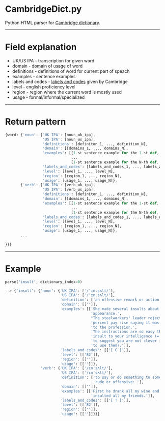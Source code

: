 # CambridgeDict.py
Python HTML parser for [Cambridge dictionary](https://dictionary.cambridge.org/).
___

# Field explanation

* UK/US IPA - transcription for given word  
* domain - domain of usage of word
* definitions - definitions of word for current part of speach
* examples - sentence examples
* labels and codes - [labels and codes](https://dictionary.cambridge.org/help/codes.html) given by Cambridge
* level - english proficiency level
* region - region where the current word is mostly used
* usage - formal/informal/specialized

___
# Return pattern
```python
{word: {'noun': {'UK IPA': [noun_uk_ipa],
                 'US IPA': [noun_us_ipa],
                 'definitions': [definiton_1, ..., definition_N],
                 'domain': [[domains_1, ..., domains_N],
                 'examples': [[1-st sentence example for the 1-st def, ..., N-th sentence example for the 1-st def],
                              ...
                              [1-st sentence example for the N-th def, ..., N-th sentence example for the N-th def]],
                 'labels_and_codes': [labels_and_codes_1, ..., labels_and_codes_N],
                 'level': [level_1, ..., level_N],
                 'region': [region_1, ..., region_N],
                 'usage': [usage_1, ..., usage_N]},
       {'verb': {'UK IPA': [verb_uk_ipa],
                 'US IPA': [verb_us_ipa],
                 'definitions': [definiton_1, ..., definition_N],
                 'domain': [[domains_1, ..., domains_N],
                 'examples': [[1-st sentence example for the 1-st def, ..., N-th sentence example for the 1-st def],
                              ...
                              [1-st sentence example for the N-th def, ..., N-th sentence example for the N-th def]],
                 'labels_and_codes': [labels_and_codes_1, ..., labels_and_codes_N],
                 'level': [level_1, ..., level_N],
                 'region': [region_1, ..., region_N],
                 'usage': [usage_1, ..., usage_N]},
       ...
                  
}}}
```
___
# Example

```python
parse('insult', dictionary_index=0)

--> {'insult': {'noun': {'UK IPA': ['/ˈɪn.sʌlt/'],
                         'US IPA': ['/ˈɪn.sʌlt/'],
                         'definition': ['an offensive remark or action: '],
                         'domain': [['']],
                         'examples': [['She made several insults about my '
                                       'appearance.',
                                       "The steelworkers' leader rejected the two "
                                       'percent pay rise saying it was an insult '
                                       'to the profession.',
                                       'The instructions are so easy they are an '
                                       'insult to your intelligence (= they seem '
                                       'to suggest you are not clever if you need '
                                       'to use them).']],
                         'labels_and_codes': [['[ C ]']],
                         'level': [['B2']],
                         'region': [['']],
                         'usage': [['']]},
                'verb': {'UK IPA': ['/ɪnˈsʌlt/'],
                         'US IPA': ['/ɪnˈsʌlt/'],
                         'definition': ['to say or do something to someone that is '
                                        'rude or offensive: '],
                         'domain': [['']],
                         'examples': [['First he drank all my wine and then he '
                                       'insulted all my friends.']],
                         'labels_and_codes': [['[ T ]']],
                         'level': [['B2']],
                         'region': [['']],
                         'usage': [['']]}}}
```

